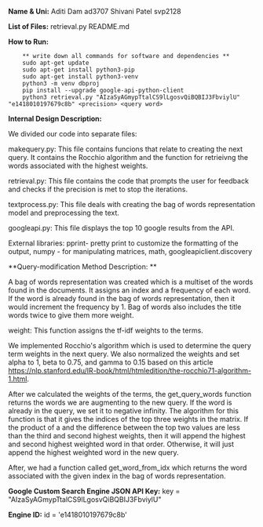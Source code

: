**Name & Uni:**
        Aditi Dam ad3707
        Shivani Patel svp2128

**List of Files:**
retrieval.py 
README.md

**How to Run:**

        ** write down all commands for software and dependencies **
        sudo apt-get update
        sudo apt-get install python3-pip
        sudo apt-get install python3-venv
        python3 -m venv dbproj
        pip install --upgrade google-api-python-client
        python3 retrieval.py "AIzaSyAGmypTtalCS9lLgosvQiBQBIJ3FbviylU" "e1418010197679c8b" <precision> <query word>

**Internal Design Description:**

We divided our code into separate files:

makequery.py: This file contains funcions that relate to creating the next query. It contains the Rocchio algorithm and the function for retrieivng the words associated with the highest weights. 

retrieval.py: This file contains the code that prompts the user for feedback and checks if the precision is met to stop the iterations. 

textprocess.py: This file deals with creating the bag of words representation model and preprocessing the text. 

googleapi.py: This file displays the top 10 google results from the API. 

External libraries: pprint- pretty print to customize the formatting of the output, numpy - for manipulating matrices, math, googleapiclient.discovery 

**Query-modification Method Description: **

A bag of words representation was created which is a multiset of the words found in the documents. It assigns an index and a frequency of each word. If the word is already found in the bag of words representation, then it would increment the frequency by 1. Bag of words also includes the title words twice to give them more weight. 

weight: This function assigns the tf-idf weights to the terms. 

We implemented Rocchio's algorithm which is used to determine the query term weights in the next query. We also normalized the weights and set alpha to 1, beta to 0.75, and gamma to 0.15 based on this article https://nlp.stanford.edu/IR-book/html/htmledition/the-rocchio71-algorithm-1.html. 

After we calculated the weights of the terms, the get_query_words function returns the words we are augmenting to the new query. If the word is already in the query, we set it to negative infinity. The algorithm for this function is that it gives the indices of the top three weights in the matrix. If the product of a and the difference between the top two values are less than the third and second highest weights, then it will append the highest and second highest weighted word in that order. Otherwise, it will just append the highest weighted word in the new query. 

After, we had a function called get_word_from_idx which returns the word associated with the given index in the bag of words representation. 

**Google Custom Search Engine JSON API Key:**
key = "AIzaSyAGmypTtalCS9lLgosvQiBQBIJ3FbviylU"

**Engine ID:**
id = 'e1418010197679c8b'


